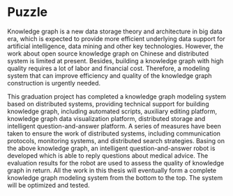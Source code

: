 # Puzzle
Knowledge graph is a new data storage theory and architecture in big data era, which is expected to provide more efficient underlying data support for artificial intelligence, data mining and other key technologies. However, the work about open source knowledge graph on Chinese and distributed system is limited at present. Besides, building a knowledge graph with high quality requires a lot of labor and financial cost. Therefore, a modeling system that can improve efficiency and quality of the knowledge graph construction is urgently needed.

This graduation project has completed a knowledge graph modeling system based on distributed systems, providing technical support for building knowledge graph, including automated scripts, auxiliary editing platform, knowledge graph data visualization platform, distributed storage and intelligent question-and-answer platform. A series of measures have been taken to ensure the work of distributed systems, including communication protocols, monitoring systems, and distributed search strategies. Basing on the above knowledge graph, an intelligent question-and-answer robot is developed which is able to reply questions about medical advice. The evaluation results for the robot are used to assess the quality of knowledge graph in return. All the work in this thesis will eventually form a complete knowledge graph modeling system from the bottom to the top. The system will be optimized and tested.

